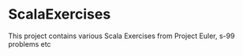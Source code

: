 # ScalaExercises

This project contains various Scala Exercises from Project Euler, s-99  problems etc
